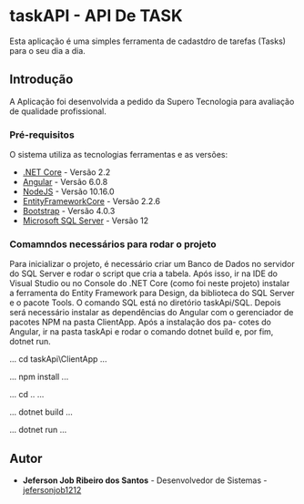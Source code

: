 # taskAPI - API De TASK
Esta aplicação é uma simples ferramenta de cadastdro de tarefas (Tasks) para o seu dia a dia.

## Introdução
A Aplicação foi desenvolvida a pedido da Supero Tecnologia para avaliação de qualidade profissional.

### Pré-requisitos

O sistema utiliza as tecnologias ferramentas e as versões:

* [.NET Core](https://github.com/dotnet/core) - Versão 2.2
* [Angular](https://angular.io/) - Versão 6.0.8
* [NodeJS](https://nodejs.org/en/) - Versão 10.16.0
* [EntityFrameworkCore](https://github.com/aspnet/EntityFrameworkCore) - Versão 2.2.6
* [Bootstrap](https://getbootstrap.com/) - Versão 4.0.3
* [Microsoft SQL Server](https://www.microsoft.com/pt-br/sql-server/) - Versão 12


### Comamndos necessários para rodar o projeto

Para inicializar o projeto, é necessário criar um Banco de Dados no servidor do SQL Server e rodar o script que cria a tabela. Após isso, 
ir na IDE do Visual Studio ou no Console do .NET Core (como foi neste projeto) instalar a ferramenta do Entity Framework para Design, da
biblioteca do SQL Server e o pacote Tools. O comando SQL está no diretório taskApi/SQL.
Depois será necessário instalar as dependências do Angular com o gerenciador de pacotes NPM na pasta ClientApp. Após a instalação dos pa-
cotes do Angular, ir na pasta taskApi e rodar o comando dotnet build e, por fim, dotnet run.

...
cd taskApi\ClientApp
...

...
npm install
...

...
cd ..
...

...
dotnet build
...

...
dotnet run
...

## Autor
* **Jeferson Job Ribeiro dos Santos** - Desenvolvedor de Sistemas - [jefersonjob1212](https://github.com/jefersonjob1212/)
